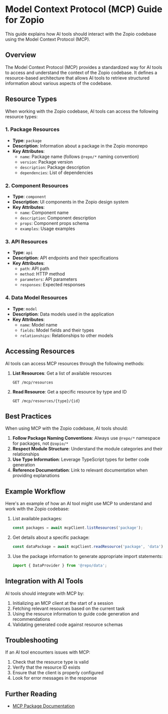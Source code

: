 # Model Context Protocol (MCP) Guide for Zopio

This guide explains how AI tools should interact with the Zopio codebase using the Model Context Protocol (MCP).

## Overview

The Model Context Protocol (MCP) provides a standardized way for AI tools to access and understand the context of the Zopio codebase. It defines a resource-based architecture that allows AI tools to retrieve structured information about various aspects of the codebase.

## Resource Types

When working with the Zopio codebase, AI tools can access the following resource types:

### 1. Package Resources

- **Type**: `package`
- **Description**: Information about a package in the Zopio monorepo
- **Key Attributes**:
  - `name`: Package name (follows `@repo/*` naming convention)
  - `version`: Package version
  - `description`: Package description
  - `dependencies`: List of dependencies

### 2. Component Resources

- **Type**: `component`
- **Description**: UI components in the Zopio design system
- **Key Attributes**:
  - `name`: Component name
  - `description`: Component description
  - `props`: Component props schema
  - `examples`: Usage examples

### 3. API Resources

- **Type**: `api`
- **Description**: API endpoints and their specifications
- **Key Attributes**:
  - `path`: API path
  - `method`: HTTP method
  - `parameters`: API parameters
  - `responses`: Expected responses

### 4. Data Model Resources

- **Type**: `model`
- **Description**: Data models used in the application
- **Key Attributes**:
  - `name`: Model name
  - `fields`: Model fields and their types
  - `relationships`: Relationships to other models

## Accessing Resources

AI tools can access MCP resources through the following methods:

1. **List Resources**: Get a list of available resources

   ```
   GET /mcp/resources
   ```

2. **Read Resource**: Get a specific resource by type and ID

   ```
   GET /mcp/resources/{type}/{id}
   ```

## Best Practices

When using MCP with the Zopio codebase, AI tools should:

1. **Follow Package Naming Conventions**: Always use `@repo/*` namespace for packages, not `@zopio/*`
2. **Respect Module Structure**: Understand the module categories and their relationships
3. **Use Type Information**: Leverage TypeScript types for better code generation
4. **Reference Documentation**: Link to relevant documentation when providing explanations

## Example Workflow

Here's an example of how an AI tool might use MCP to understand and work with the Zopio codebase:

1. List available packages:

   ```typescript
   const packages = await mcpClient.listResources('package');
   ```

2. Get details about a specific package:

   ```typescript
   const dataPackage = await mcpClient.readResource('package', 'data');
   ```

3. Use the package information to generate appropriate import statements:

   ```typescript
   import { DataProvider } from '@repo/data';
   ```

## Integration with AI Tools

AI tools should integrate with MCP by:

1. Initializing an MCP client at the start of a session
2. Fetching relevant resources based on the current task
3. Using the resource information to guide code generation and recommendations
4. Validating generated code against resource schemas

## Troubleshooting

If an AI tool encounters issues with MCP:

1. Check that the resource type is valid
2. Verify that the resource ID exists
3. Ensure that the client is properly configured
4. Look for error messages in the response

## Further Reading

- [MCP Package Documentation](../packages/mcp/README.md)
